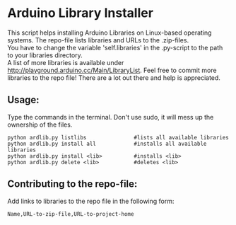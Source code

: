 Arduino Library Installer
=========================

This script helps installing Arduino Libraries on Linux-based operating systems. The repo-file lists libraries and URLs to the .zip-files.  
You have to change the variable 'self.libraries' in the .py-script to the path to your libraries directory.  
A list of more libraries is available under http://playground.arduino.cc/Main/LibraryList. Feel free to commit more libraries to the repo file! There are a lot out there and help is appreciated.

Usage:
------

Type the commands in the terminal. Don't use sudo, it will mess up the ownership of the files.  

    python ardlib.py listlibs               #lists all available libraries
    python ardlib.py install all            #installs all available libraries
    python ardlib.py install <lib>          #installs <lib>
    python ardlib.py delete <lib>           #deletes <lib>

Contributing to the repo-file:
------------------------------

Add links to libraries to the repo file in the following form:

    Name,URL-to-zip-file,URL-to-project-home
